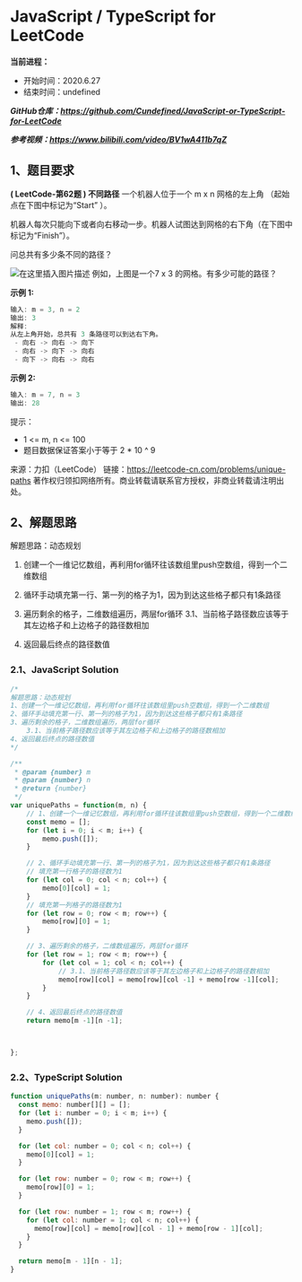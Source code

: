 ﻿# JavaScript / TypeScript for LeetCode 
**当前进程：**

 - 开始时间：2020.6.27 
 - 结束时间：undefined

***GitHub仓库：https://github.com/Cundefined/JavaScript-or-TypeScript-for-LeetCode***

***参考视频：https://www.bilibili.com/video/BV1wA411b7qZ***

## 1、题目要求
**( LeetCode-第62题 )  不同路径**
       一个机器人位于一个 m x n 网格的左上角 （起始点在下图中标记为“Start” ）。

机器人每次只能向下或者向右移动一步。机器人试图达到网格的右下角（在下图中标记为“Finish”）。

问总共有多少条不同的路径？

![在这里插入图片描述](https://img-blog.csdnimg.cn/20200703132100895.png)
例如，上图是一个7 x 3 的网格。有多少可能的路径？​	

  **示例 1:**

```javascript
输入: m = 3, n = 2
输出: 3
解释:
从左上角开始，总共有 3 条路径可以到达右下角。
 - 向右 -> 向右 -> 向下
 - 向右 -> 向下 -> 向右
 - 向下 -> 向右 -> 向右
```
**示例 2:**
```javascript
输入: m = 7, n = 3
输出: 28
```
提示：
 - 1 <= m, n <= 100 
 - 题目数据保证答案小于等于 2 * 10 ^ 9

来源：力扣（LeetCode）
链接：https://leetcode-cn.com/problems/unique-paths
著作权归领扣网络所有。商业转载请联系官方授权，非商业转载请注明出处。

## 2、解题思路
解题思路：动态规划
 1. 创建一个一维记忆数组，再利用for循环往该数组里push空数组，得到一个二维数组
 

 2. 循环手动填充第一行、第一列的格子为1，因为到达这些格子都只有1条路径
 3. 遍历剩余的格子，二维数组遍历，两层for循环
 	3.1、当前格子路径数应该等于其左边格子和上边格子的路径数相加

 4. 返回最后终点的路径数值



### 2.1、JavaScript Solution

```javascript
/*
解题思路：动态规划
1、创建一个一维记忆数组，再利用for循环往该数组里push空数组，得到一个二维数组
2、循环手动填充第一行、第一列的格子为1，因为到达这些格子都只有1条路径
3、遍历剩余的格子，二维数组遍历，两层for循环
    3.1、当前格子路径数应该等于其左边格子和上边格子的路径数相加
4、返回最后终点的路径数值
*/

/**
 * @param {number} m
 * @param {number} n
 * @return {number}
 */
var uniquePaths = function(m, n) {
    // 1、创建一个一维记忆数组，再利用for循环往该数组里push空数组，得到一个二维数组
    const memo = [];
    for (let i = 0; i < m; i++) {
        memo.push([]);
    }

    // 2、循环手动填充第一行、第一列的格子为1，因为到达这些格子都只有1条路径
    // 填充第一行格子的路径数为1
    for (let col = 0; col < n; col++) {
        memo[0][col] = 1;
    }
    // 填充第一列格子的路径数为1
    for (let row = 0; row < m; row++) {
        memo[row][0] = 1;
    }

    // 3、遍历剩余的格子，二维数组遍历，两层for循环
    for (let row = 1; row < m; row++) {
        for (let col = 1; col < n; col++) {
            // 3.1、当前格子路径数应该等于其左边格子和上边格子的路径数相加
            memo[row][col] = memo[row][col -1] + memo[row -1][col];
        }
    }

    // 4、返回最后终点的路径数值
    return memo[m -1][n -1];



};
```


### 2.2、TypeScript Solution

```javascript
function uniquePaths(m: number, n: number): number {
  const memo: number[][] = [];
  for (let i: number = 0; i < m; i++) {
    memo.push([]);
  }

  for (let col: number = 0; col < n; col++) {
    memo[0][col] = 1;
  }

  for (let row: number = 0; row < m; row++) {
    memo[row][0] = 1;
  }

  for (let row: number = 1; row < m; row++) {
    for (let col: number = 1; col < n; col++) {
      memo[row][col] = memo[row][col - 1] + memo[row - 1][col];
    }
  }

  return memo[m - 1][n - 1];
}
```

